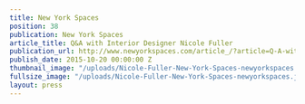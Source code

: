 ```yaml
---
title: New York Spaces
position: 38
publication: New York Spaces
article_title: Q&A with Interior Designer Nicole Fuller
publication_url: http://www.newyorkspaces.com/article_/?article=Q-A-with-New-York-Based-Interior-Designer-Nicole-Fuller-20151018
publish_date: 2015-10-20 00:00:00 Z
thumbnail_image: "/uploads/Nicole-Fuller-New-York-Spaces-newyorkspaces.jpg"
fullsize_image: "/uploads/Nicole-Fuller-New-York-Spaces-newyorkspaces.jpg"
layout: press
---
```


